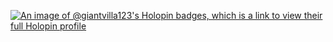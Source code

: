 [![An image of @giantvilla123's Holopin badges, which is a link to view their full Holopin profile](https://holopin.me/giantvilla123)](https://holopin.io/@giantvilla123)
